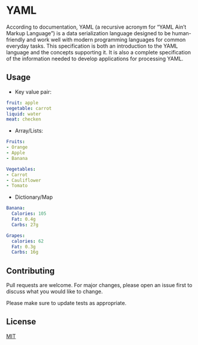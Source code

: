 # YAML

According to documentation, YAML (a recursive acronym for “YAML Ain’t Markup Language”) is a data serialization language designed to be human-friendly and work well with modern programming languages for common everyday tasks. This specification is both an introduction to the YAML language and the concepts supporting it. It is also a complete specification of the information needed to develop applications for processing YAML.


## Usage

- Key value pair:

```yml
fruit: apple
vegetable: carrot
liquid: water
meat: checken
```

- Array/Lists:

```yml
Fruits:
- Orange
- Apple
- Banana

Vegetables:
- Carrot
- Cauliflower
- Tomato
```

- Dictionary/Map

```yml
Banana:
  Calories: 105
  Fat: 0.4g
  Carbs: 27g

Grapes:
  calories: 62
  Fat: 0.3g
  Carbs: 16g
```


## Contributing
Pull requests are welcome. For major changes, please open an issue first to discuss what you would like to change.

Please make sure to update tests as appropriate.


## License
[MIT](https://choosealicense.com/licenses/mit/)
